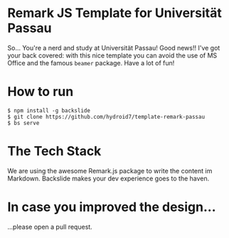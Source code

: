 # Remark JS Template for Universität Passau

So... You're a nerd and study at Universität Passau! Good news!!
I've got your back covered: with this nice template you can avoid the use of MS Office and the famous `beamer` package.
Have a lot of fun!

# How to run
```
$ npm install -g backslide
$ git clone https://github.com/hydroid7/template-remark-passau
$ bs serve
```

# The Tech Stack
We are using the awesome Remark.js package to write the content im Markdown.
Backslide makes your dev experience goes to the haven.

# In case you improved the design...
...please open a pull request.
